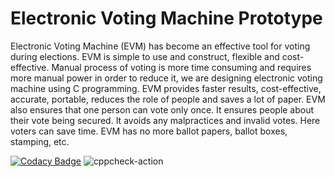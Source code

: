 # Electronic Voting Machine Prototype
Electronic Voting Machine (EVM) has become an effective tool for voting during elections. EVM is simple to use and construct, flexible and cost-effective. Manual process of voting is more time consuming and requires more manual power in order to reduce it, we are designing electronic voting machine using C programming. EVM provides faster results, cost-effective, accurate, portable, reduces the role of people and saves a lot of paper. EVM also ensures that one person can vote only once. It ensures people about their vote being secured. It avoids any malpractices and invalid votes. Here voters can save time. EVM has no more ballot papers, ballot boxes, stamping, etc.

[![Codacy Badge](https://api.codacy.com/project/badge/Grade/8fdb09aafb8e489286ea3cb2b9bdfdfd)](https://app.codacy.com/gh/stepin104348/Miniproject?utm_source=github.com&utm_medium=referral&utm_content=stepin104348/Miniproject&utm_campaign=Badge_Grade)
![cppcheck-action](https://github.com/stepin104348/Miniproject/workflows/cppcheck-action/badge.svg)

